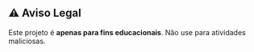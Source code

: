## ⚠️ Aviso Legal

Este projeto é **apenas para fins educacionais**. Não use para atividades maliciosas.
